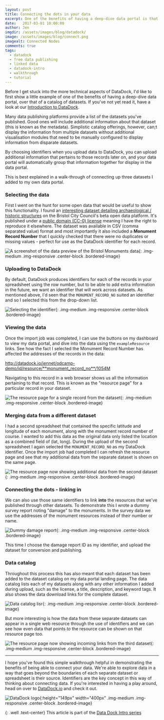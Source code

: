 ```yaml
---
layout: post
title: Connecting the dots in your data
excerpt: One of the benefits of having a deep-dive data portal is that you can connect your data together and enrich your data pages
date:   2017-03-01 10:00:00
author: Jen
imgdir:	/assets/images/blog/datadock/
image: /assets/images/blog/connect.png
imagealt: Connected Nodes
comments: true
tags:
  - datadock
  - free data publishing
  - linked data
  - datadock-intro
  - walkthrough
  - tutorial
---
```


Before I get stuck into the more technical aspects of DataDock, I'd like to first show a little example of one of the benefits of having a deep-dive data portal, over that of a catalog of datasets. If you've not yet read it, have a look at our [Introduction to DataDock](/blog/2017/02/28/introducing-datadock.html).

Many data publishing platforms provide a list of the datasets you've published. Good ones will include additional information about that dataset (this is known as the metadata). Simplistic catalog offerings, however, can;t display the information from multiple datasets without additional visualisation modules that need to be manually configured to display information from disparate datasets.

By choosing identifiers when you upload data to DataDock, you can upload additional information that pertains to those records later on, and your data portal will automatically group that information together for display in the data portal.

This is best explained in a walk-through of connecting up three datasets I added to my own data portal.

### Selecting the data

First I went on the hunt for some open data that would be useful to show this functionality. I found an [interesting dataset detailing archaeological / historic structures](https://opendata.bristol.gov.uk/Land-Use/Bristol-Monuments/nyj9-igak) on the Bristol City Council's beta open data platform. It's published under a [public domain (CC-0) license](https://creativecommons.org/publicdomain/zero/1.0/legalcode) meaning I have the right to reproduce it elsewhere. The dataset was available in CSV (comma separated value) format and most importantly it also included a **Monument Record Number** that I quickly checked that there were no duplicates or missing values - perfect for use as the DataDock identifier for each record.

![A screenshot of the data preview of the Bristol Monuments data]({{page.imgdir}}bristol_monuments_preview.png){: .img-medium .img-responsive .center-block .bordered-image}

### Uploading to DataDock

By default, DataDock produces identifiers for each of the records in your spreadsheet using the row number, but to be able to add extra information in the future, we want an identifier that will work across datasets. As mentioned above, I'd seen that the <code>MONUMENT_RECORD_NO</code> suited an identifier and so I selected this from the drop-down list. 

![Selecting the identifier]({{page.imgdir}}bristol_monuments_identifiers.png){: .img-medium .img-responsive .center-block .bordered-image}

### Viewing the data

Once the import job was completed, I can use the buttons on my dashboard to view my data portal, and dive into the data using the <code>exampleResource</code> links. See how the fact I selected the Monument Record Number has affected the addresses of the records in the data:

http://datadock.io/jennet/odcamp-demo/id/resource/**monument_record_no**/1054M

Navigating to this record in a web browser shows us all the information pertaining to that record. This is known as the "resource page" for a particular record in your dataset.

![The resource page for a single record from the dataset]({{page.imgdir}}bristol_monuments_resource.png){: .img-medium .img-responsive .center-block .bordered-image}

### Merging data from a different dataset

I had a second spreadsheet that contained the specific latitude and longitude of each monument, along with the monument record number of course. I wanted to add this data as the original data only listed the location as a combined field of (lat, long). 
 During the upload of the second spreadsheet I again selected the <code>MONUMENT_RECORD_NO</code> as my DataDock identifier. Once the import job had completed I can refresh the resource page and see that my additional data from the separate dataset is shown on the same page.
  
 ![The resource page now showing additional data from the second dataset]({{page.imgdir}}bristol_monuments_resource2.png){: .img-medium .img-responsive .center-block .bordered-image}
 
### Connecting the dots - linking in
 
We can also use those same identifiers to link **into** the resources that we've published through other datasets. To demonstrate this I wrote a dummy survey report noting "damage" to the monuments. In the survey data we use the addresses of the monument resources instead of their number or name.

![Dummy damage report]({{page.imgdir}}dummy_damage.png){: .img-medium .img-responsive .center-block .bordered-image}

This time I choose the damage report ID as my identifier, and upload the dataset for conversion and publishing.

### Data catalog

Throughout this process this has also meant that each dataset has been added to the dataset catalog on my data portal landing page. The data catalog lists each of my datasets along with any other information I added during upload, such as the license, a title, description, and keyword tags. It also shows the data download links for the complete dataset.

![Data catalog lisr]({{page.imgdir}}data_catalog.png){: .img-medium .img-responsive .center-block .bordered-image}

But more interesting is how the data from these separate datasets can appear in a single web resource through the use of identifiers and we can see how even data that points *to* the resource can be shown on that resource page too.

![The resource page now showing incoming links from the third dataset]({{page.imgdir}}bristol_monuments_resource3.png){: .img-medium .img-responsive .center-block .bordered-image}

<hr />

I hope you've found this simple walkthrough helpful in demonstrating the benefits of being able to connect your data. We're able to explore data in a way that goes beyond the boundaries of each separate dataset or spreadsheet is their source. Identifiers are the key concept in this way of thinking about connecting data. If you're interested in having a play around, head on over to [DataDock.io](http://datadock.io) and check it out.


![DataDock logo]({{page.imgdir}}DataDock_ColourTrans.png){:height="149px" width="400px" .img-medium .img-responsive .center-block .bordered-image}


{: .well .text-center}
This article is part of the [Data Dock Intro series](/blog/tags/datadock-intro/)
